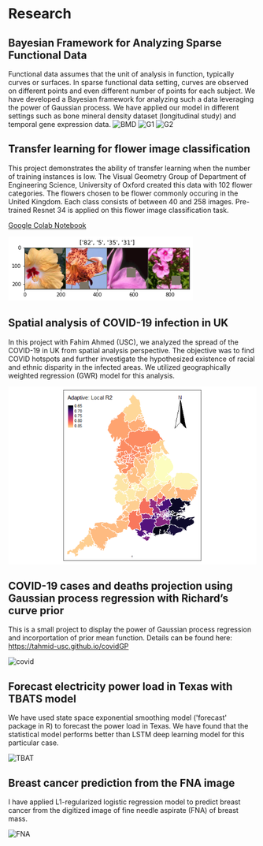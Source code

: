 # Research

## Bayesian Framework for Analyzing Sparse Functional Data

Functional data assumes that the unit of analysis in function, typically curves or surfaces. In sparse functional data setting, curves are observed on different points and even different number of points for each subject. We have developed a Bayesian framework for analyzing such a data leveraging the power of Gaussian process. We have applied our model in different settings such as bone mineral density dataset (longitudinal study) and temporal gene expression data.
![BMD](images/bone.png)
![G1](images/g1.png)
![G2](images/g2.png)

## Transfer learning for flower image classification

This project demonstrates the ability of transfer learning when the number of training instances is low. The Visual Geometry Group of Department of Engineering Science, University of Oxford created this data with 102 flower categories. The flowers chosen to be flower commonly occuring in the United Kingdom. Each class consists of between 40 and 258 images. Pre-trained Resnet 34 is applied on this flower image classification task.

[Google Colab Notebook](tahmid-usc.github.io/flower_clean)

![Flower](images/dl.png)

## Spatial analysis of COVID-19 infection in UK


In this project with Fahim Ahmed (USC), we analyzed the spread of the COVID-19 in UK from spatial analysis perspective. The objective was to find COVID hotspots and further investigate the hypothesized existence of racial and ethnic disparity in the infected areas. We utilized geographically weighted regression (GWR) model for this analysis. 

![Spatial](images/spatial.png)

## COVID-19 cases and deaths projection using Gaussian process regression with Richard’s curve prior

This is a small project to display the power of Gaussian process regression and incorportation of prior mean function. Details can be found here: https://tahmid-usc.github.io/covidGP

![covid](images/unnamed-chunk-2-1.png)

## Forecast electricity power load in Texas with TBATS model

We have used state space exponential smoothing model ('forecast' package in R) to forecast the power load in Texas. We have found that the statistical model performs better than LSTM deep learning model for this particular case.

![TBAT](images/tbat.png) 

## Breast cancer prediction from the FNA image
I have applied L1-regularized logistic regression model to predict breast cancer from the digitized image of fine needle aspirate (FNA) of breast mass.

![FNA](images/Pancreas_FNA.jpg)
